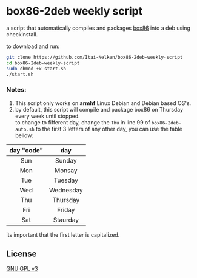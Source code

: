 # box86-2deb weekly script
 a script that automatically compiles and packages [box86](https://github.com/ptitSeb/box86) into a deb using checkinstall.

to download and run:
```bash
git clone https://github.com/Itai-Nelken/box86-2deb-weekly-script
cd box86-2deb-weekly-script
sudo chmod +x start.sh
./start.sh
```
### Notes:
1) This script only works on **armhf** Linux Debian and Debian based OS's.
2) by default, this script will compile and package box86 on Thursday every week until stopped.<br>to change to fifferent day, change the `Thu` in line 99 of `box86-2deb-auto.sh` to the first 3 letters of any other day, you can use the table bellow:<br>

| day "code" | day       |
|  :---:     | :---:     |
| Sun        | Sunday    |
| Mon        | Monsay    |
| Tue        | Tuesday   |
| Wed        | Wednesday |
| Thu        | Thursday  |
| Fri        | Friday    |
| Sat        | Staurday  |

its important that the first letter is capitalized.


## License
[GNU GPL v3](https://github.com/Itai-Nelken/box86-2deb-weekly-script/blob/main/LICENSE)
